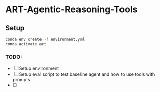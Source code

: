 # ART-Agentic-Reasoning-Tools

## Setup

```bash
conda env create -f environment.yml
conda activate art
```

### TODO:
- [ ] Setup environment  
- [ ] Setup eval script to test baseline agent and how to use tools with prompts
- [ ] 

